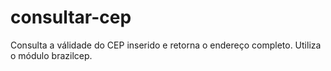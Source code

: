 # consultar-cep
Consulta a válidade do CEP inserido e retorna o endereço completo. Utiliza o módulo brazilcep.
